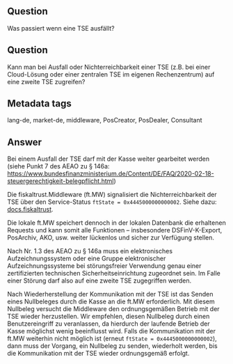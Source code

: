 ## Question

Was passiert wenn eine TSE ausfällt?

## Question

Kann man bei Ausfall oder Nichterreichbarkeit einer TSE (z.B. bei einer Cloud-Lösung oder einer zentralen TSE im eigenen Rechenzentrum) auf eine zweite TSE zugreifen?

## Metadata tags

lang-de, market-de, middleware, PosCreator, PosDealer, Consultant

## Answer

Bei einem Ausfall der TSE darf mit der Kasse weiter gearbeitet werden (siehe Punkt 7 des AEAO zu § 146a: https://www.bundesfinanzministerium.de/Content/DE/FAQ/2020-02-18-steuergerechtigkeit-belegpflicht.html)

Die fiskaltrust.Middleware (ft.MW) signalisiert die Nichterreichbarkeit der TSE über den Service-Status `ftState = 0x4445000000000002`. Siehe dazu: [docs.fiskaltrust](https://github.com/fiskaltrust/interface-doc/blob/master/doc/appendix-de-kassensichv/reference-tables/service-status-ftstate.md).

Die lokale ft.MW speichert dennoch in der lokalen Datenbank die erhaltenen Requests und kann somit alle Funktionen – insbesondere DSFinV-K-Export, PosArchiv, AKO, usw. weiter lückenlos und sicher zur Verfügung stellen.

Nach Nr. 1.3 des AEAO zu § 146a muss ein elektronisches Aufzeichnungssystem oder eine Gruppe elektronischer Aufzeichnungssysteme bei störungsfreier Verwendung genau einer zertifizierten technischen Sicherheitseinrichtung zugeordnet sein. Im Falle einer Störung darf also auf eine zweite TSE zugegriffen werden.

Nach Wiederherstellung der Kommunikation mit der TSE ist das Senden eines Nullbeleges durch die Kasse an die ft.MW erforderlich. Mit diesem Nullbeleg versucht die Middleware den ordnungsgemäßen Betrieb mit der TSE wieder herzustellen. Wir empfehlen, diesen Nullbeleg durch einen Benutzereingriff zu veranlassen, da hierdurch der laufende Betrieb der Kasse möglichst wenig beeinflusst wird. Falls die Kommunikation mit der ft.MW weiterhin nicht möglich ist (erneut `ftState = 0x4445000000000002`), dann muss der Vorgang, ein Nullbeleg zu senden, wiederholt werden, bis die Kommunikation mit der TSE wieder ordnungsgemäß erfolgt.
